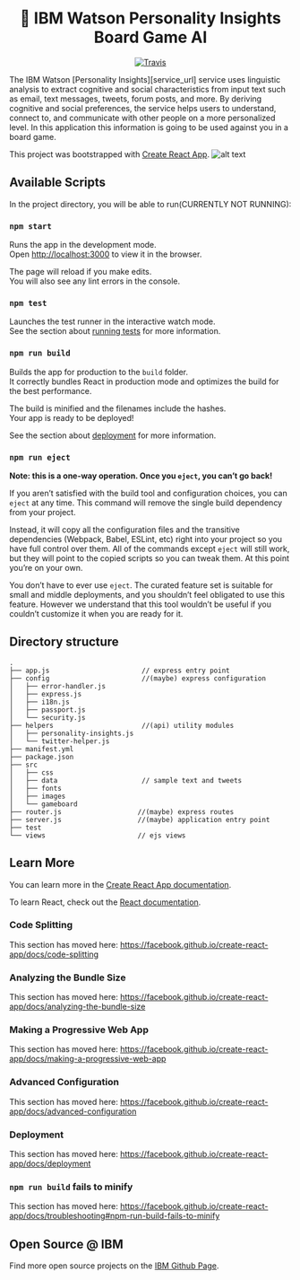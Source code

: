 

<h1 align="center" style="border-bottom: none;">🚀 IBM Watson Personality Insights Board Game AI</h1>
<p align="center">
  <a href="https://travis-ci.org/toofpaste/CapStonePlan.svg?branch=master">
    <img alt="Travis" src="https://travis-ci.org/toofpaste/CapStonePlan.svg?branch=master">
  </a>
</p>
</p>
The IBM Watson [Personality Insights][service_url] service uses linguistic analysis to extract cognitive and social characteristics from input text such as email, text messages, tweets, forum posts, and more. By deriving cognitive and social preferences, the service helps users to understand, connect to, and communicate with other people on a more personalized level. In this application this information is going to be used against you in a board game.


This project was bootstrapped with [Create React App](https://github.com/facebook/create-react-app).
![alt text](https://i.imgur.com/9EKpWJT.png)
## Available Scripts

In the project directory, you will be able to run(CURRENTLY NOT RUNNING):

### `npm start`

Runs the app in the development mode.<br>
Open [http://localhost:3000](http://localhost:3000) to view it in the browser.

The page will reload if you make edits.<br>
You will also see any lint errors in the console.

### `npm test`

Launches the test runner in the interactive watch mode.<br>
See the section about [running tests](https://facebook.github.io/create-react-app/docs/running-tests) for more information.

### `npm run build`

Builds the app for production to the `build` folder.<br>
It correctly bundles React in production mode and optimizes the build for the best performance.

The build is minified and the filenames include the hashes.<br>
Your app is ready to be deployed!

See the section about [deployment](https://facebook.github.io/create-react-app/docs/deployment) for more information.

### `npm run eject`

**Note: this is a one-way operation. Once you `eject`, you can’t go back!**

If you aren’t satisfied with the build tool and configuration choices, you can `eject` at any time. This command will remove the single build dependency from your project.

Instead, it will copy all the configuration files and the transitive dependencies (Webpack, Babel, ESLint, etc) right into your project so you have full control over them. All of the commands except `eject` will still work, but they will point to the copied scripts so you can tweak them. At this point you’re on your own.

You don’t have to ever use `eject`. The curated feature set is suitable for small and middle deployments, and you shouldn’t feel obligated to use this feature. However we understand that this tool wouldn’t be useful if you couldn’t customize it when you are ready for it.


## Directory structure

```none
.
├── app.js                       // express entry point
├── config                       //(maybe) express configuration
│   ├── error-handler.js
│   ├── express.js
│   ├── i18n.js
│   ├── passport.js
│   └── security.js
├── helpers                      //(api) utility modules
│   ├── personality-insights.js
│   └── twitter-helper.js
├── manifest.yml
├── package.json
├── src
│   ├── css
│   ├── data                     // sample text and tweets
│   ├── fonts
│   ├── images
│   └── gameboard
├── router.js                   //(maybe) express routes
├── server.js                   //(maybe) application entry point
├── test
└── views                       // ejs views
```

## Learn More

You can learn more in the [Create React App documentation](https://facebook.github.io/create-react-app/docs/getting-started).

To learn React, check out the [React documentation](https://reactjs.org/).

### Code Splitting

This section has moved here: https://facebook.github.io/create-react-app/docs/code-splitting

### Analyzing the Bundle Size

This section has moved here: https://facebook.github.io/create-react-app/docs/analyzing-the-bundle-size

### Making a Progressive Web App

This section has moved here: https://facebook.github.io/create-react-app/docs/making-a-progressive-web-app

### Advanced Configuration

This section has moved here: https://facebook.github.io/create-react-app/docs/advanced-configuration

### Deployment

This section has moved here: https://facebook.github.io/create-react-app/docs/deployment

### `npm run build` fails to minify

This section has moved here: https://facebook.github.io/create-react-app/docs/troubleshooting#npm-run-build-fails-to-minify

## Open Source @ IBM

Find more open source projects on the
[IBM Github Page](http://ibm.github.io/).

[service_url]: https://www.ibm.com/watson/services/personality-insights/
[create_twitter_app]: https://apps.twitter.com/app/new
